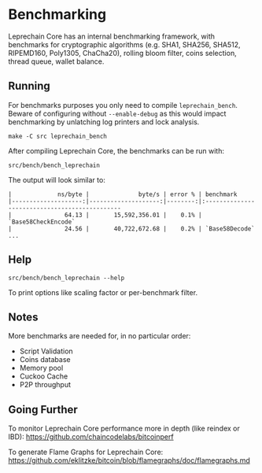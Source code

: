 Benchmarking
============

Leprechain Core has an internal benchmarking framework, with benchmarks
for cryptographic algorithms (e.g. SHA1, SHA256, SHA512, RIPEMD160, Poly1305, ChaCha20), rolling bloom filter, coins selection,
thread queue, wallet balance.

Running
---------------------

For benchmarks purposes you only need to compile `leprechain_bench`. Beware of configuring without `--enable-debug` as this would impact
benchmarking by unlatching log printers and lock analysis.

    make -C src leprechain_bench

After compiling Leprechain Core, the benchmarks can be run with:

    src/bench/bench_leprechain

The output will look similar to:
```
|             ns/byte |              byte/s | error % | benchmark
|--------------------:|--------------------:|--------:|:----------------------------------------------
|               64.13 |       15,592,356.01 |    0.1% | `Base58CheckEncode`
|               24.56 |       40,722,672.68 |    0.2% | `Base58Decode`
...
```

Help
---------------------

    src/bench/bench_leprechain --help

To print options like scaling factor or per-benchmark filter.

Notes
---------------------
More benchmarks are needed for, in no particular order:
- Script Validation
- Coins database
- Memory pool
- Cuckoo Cache
- P2P throughput

Going Further
--------------------

To monitor Leprechain Core performance more in depth (like reindex or IBD): https://github.com/chaincodelabs/bitcoinperf

To generate Flame Graphs for Leprechain Core: https://github.com/eklitzke/bitcoin/blob/flamegraphs/doc/flamegraphs.md
